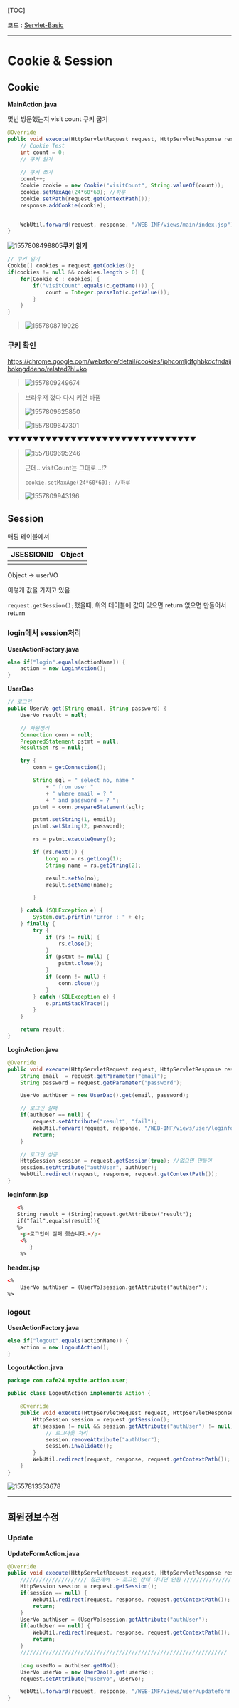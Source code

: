 [TOC]

코드 : [Servlet-Basic](https://github.com/jungeunlee95/Servlet-Basic)

---

# Cookie & Session

## Cookie 

**MainAction.java**

몇번 방문했는지 visit count  쿠키 굽기

```java
@Override
public void execute(HttpServletRequest request, HttpServletResponse response) throws IOException, ServletException {
    // Cookie Test
    int count = 0;
    // 쿠키 읽기
    
    // 쿠키 쓰기
    count++;
    Cookie cookie = new Cookie("visitCount", String.valueOf(count));
    cookie.setMaxAge(24*60*60); //하루
    cookie.setPath(request.getContextPath());
    response.addCookie(cookie);


    WebUtil.forward(request, response, "/WEB-INF/views/main/index.jsp");
}
```

![1557808498805](assets/1557808498805.png)**쿠키 읽기**

```java
// 쿠키 읽기
Cookie[] cookies = request.getCookies();
if(cookies != null && cookies.length > 0) {
    for(Cookie c : cookies) {
        if("visitCount".equals(c.getName())) {
            count = Integer.parseInt(c.getValue());
        }
    }
}
```

> ![1557808719028](assets/1557808719028.png)

### 쿠키 확인

<https://chrome.google.com/webstore/detail/cookies/iphcomljdfghbkdcfndaijbokpgddeno/related?hl=ko>

> ![1557809249674](assets/1557809249674.png)

> 브라우저 껐다 다시 키면 바뀜
>
> ![1557809625850](assets/1557809625850.png)
>
> ![1557809647301](assets/1557809647301.png)

▼▼▼▼▼▼▼▼▼▼▼▼▼▼▼▼▼▼▼▼▼▼▼▼▼▼▼▼▼▼

> ![1557809695246](assets/1557809695246.png)
>
> 근데.. visitCount는 그대로...!?
>
> `cookie.setMaxAge(24*60*60); //하루`
>
> ![1557809943196](assets/1557809943196.png)



## Session

매핑 테이블에서

| JSESSIONID | Object |
| ---------- | ------ |
|            |        |

Object -> userVO

이렇게 값을 가지고 있음

`request.getSession();`했을때, 위의 테이블에 값이 있으면 return 없으면 만들어서 return

### login에서 session처리

**UserActionFactory.java**

```java
else if("login".equals(actionName)) {
    action = new LoginAction();
}
```

**UserDao**

```java
// 로그인
public UserVo get(String email, String password) {
    UserVo result = null;

    // 자원정리
    Connection conn = null;
    PreparedStatement pstmt = null;
    ResultSet rs = null;

    try {
        conn = getConnection();

        String sql = " select no, name "
            + " from user "
            + " where email = ? "
            + " and password = ? ";
        pstmt = conn.prepareStatement(sql);

        pstmt.setString(1, email);
        pstmt.setString(2, password);

        rs = pstmt.executeQuery();

        if (rs.next()) {
            Long no = rs.getLong(1);
            String name = rs.getString(2);

            result.setNo(no);
            result.setName(name);

        }

    } catch (SQLException e) {
        System.out.println("Error : " + e);
    } finally {
        try {
            if (rs != null) {
                rs.close();
            }
            if (pstmt != null) {
                pstmt.close();
            }
            if (conn != null) {
                conn.close();
            }
        } catch (SQLException e) {
            e.printStackTrace();
        }
    }

    return result;
}
```

**LoginAction.java**

```java
@Override
public void execute(HttpServletRequest request, HttpServletResponse response) throws IOException, ServletException {
    String email  = request.getParameter("email");
    String password = request.getParameter("password");

    UserVo authUser = new UserDao().get(email, password);

    // 로그인 실패
    if(authUser == null) {
        request.setAttribute("result", "fail");
        WebUtil.forward(request, response, "/WEB-INF/views/user/loginform.jsp");
        return;
    }

    // 로그인 성공
    HttpSession session = request.getSession(true); //없으면 만들어
    session.setAttribute("authUser", authUser);
    WebUtil.redirect(request, response, request.getContextPath());
}
```

**loginform.jsp**

```html
   <%
   String result = (String)request.getAttribute("result");
   if("fail".equals(result)){
   %>
    <p>로그인이 실패 했습니다.</p>
    <%
       }
    %>
```

**header.jsp**

```html
<%
	UserVo authUser = (UserVo)session.getAttribute("authUser");
%>
```



### logout

**UserActionFactory.java**

```java
else if("logout".equals(actionName)) {
    action = new LogoutAction();
} 
```

**LogoutAction.java**

```java
package com.cafe24.mysite.action.user;

public class LogoutAction implements Action {

    @Override
    public void execute(HttpServletRequest request, HttpServletResponse response) throws IOException, ServletException {
        HttpSession session = request.getSession();
        if(session != null && session.getAttribute("authUser") != null) {
            // 로그아웃 처리
            session.removeAttribute("authUser");
            session.invalidate();
        }
        WebUtil.redirect(request, response, request.getContextPath());
    }
}
```

![1557813353678](assets/1557813353678.png)

---



## 회원정보수정

### Update

**UpdateFormAction.java**

```java
@Override
public void execute(HttpServletRequest request, HttpServletResponse response) throws IOException, ServletException {
    ///////////////////// 접근제어 -> 로그인 상태 아니면 안됨 ///////////////////
    HttpSession session = request.getSession();
    if(session == null) {
        WebUtil.redirect(request, response, request.getContextPath());
        return;
    }
    UserVo authUser = (UserVo)session.getAttribute("authUser");
    if(authUser == null) {
        WebUtil.redirect(request, response, request.getContextPath());
        return;
    }
    /////////////////////////////////////////////////////////////////

    Long userNo = authUser.getNo();
    UserVo userVo = new UserDao().get(userNo);
    request.setAttribute("userVo", userVo);

    WebUtil.forward(request, response, "/WEB-INF/views/user/updateform.jsp");
}
```